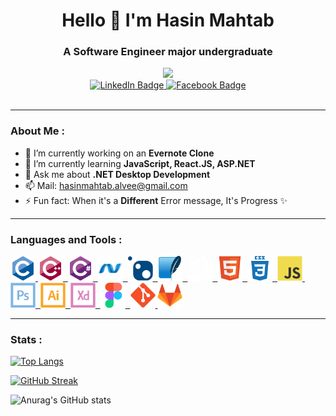 ### 
<div id="header" align="center">

  <h1>Hello 👋 I'm Hasin Mahtab</h1>
  <h3>A Software Engineer major undergraduate</h3>
  
  <img src="https://d2xrkn56aw2rdo.cloudfront.net/icc/assets/Mobile/Loading_Blue.gif" width="100"/>
  
  <div id="badges">
  <a href="https://www.linkedin.com/in/hasin-mahtab-4b9640217/">
    <img src="https://img.shields.io/badge/LinkedIn-grey?style=for-the-badge&logo=linkedin&logoColor=blue" alt="LinkedIn Badge"/>
  </a>
  <a href="https://www.facebook.com/hasinmahtab.alvee/">
    <img src="https://img.shields.io/badge/Facebook-blue?style=for-the-badge&logo=facebook&logoColor=white" alt="Facebook Badge"/>
  </a>
</div>
  
  <img src="https://komarev.com/ghpvc/?username=hasin023&style=rounded-square&color=blue" alt=""/>
   
</div>

---

###  About Me :

- 🔭 I’m currently working on an **Evernote Clone**
- 🌱 I’m currently learning **JavaScript, React.JS, ASP.NET**
- 💬 Ask me about **.NET Desktop Development**
- 📫 Mail: hasinmahtab.alvee@gmail.com
- ⚡ Fun fact: When it's a **Different** Error message, It's Progress ✨

---

###  Languages and Tools :

<div>
  <a href="https://www.javatpoint.com/c-programming-language-tutorial">
  <img src="https://github.com/hasin023/DevIcons/blob/main/icons/c/c-original.svg" title="C" alt="C" width="40" height="40"/>
  </a>
  <a href="https://www.w3schools.com/cpp/cpp_intro.asp">
  <img src="https://github.com/hasin023/DevIcons/blob/main/icons/cplusplus/cplusplus-original.svg" title="C++" alt="C++" width="40" height="40"/>&nbsp;
  </a>
  <a href="https://learn.microsoft.com/en-us/dotnet/csharp/">
  <img src="https://github.com/hasin023/DevIcons/blob/main/icons/csharp/csharp-original.svg" title="C#" alt="C#" width="40" height="40"/>&nbsp;
  </a>
  <a href="https://dotnet.microsoft.com/en-us/">
  <img src="https://github.com/hasin023/DevIcons/blob/main/icons/dot-net/dot-net-original.svg" title=".NET" alt=".NET" width="40" height="40"/>&nbsp;
  </a>
  <a href="https://www.nuget.org/">
  <img src="https://github.com/hasin023/DevIcons/blob/main/icons/nuget/nuget-original.svg" title="NuGet" alt="NuGet" width="40" height="40"/>&nbsp;
  </a>
  <a href="https://sqlite.org/index.html">
  <img src="https://github.com/hasin023/DevIcons/blob/main/icons/sqlite/sqlite-original.svg" title="SQLite"  alt="SQLite" width="40" height="40"/>&nbsp;
  </a>
  <a href="https://www.latex-project.org/">
  <img src="https://github.com/hasin023/DevIcons/blob/main/icons/latex/latex_white.svg" title="LaTex" alt="LaTex" width="40" height="40"/>&nbsp;
  </a>
  <a href="https://html.com/html5/">
  <img src="https://github.com/hasin023/DevIcons/blob/main/icons/html5/html5-original.svg" title="HTML5" alt="HTML" width="40" height="40"/>&nbsp;
  </a>
  <a href="https://www.w3schools.com/css/">
  <img src="https://github.com/hasin023/DevIcons/blob/main/icons/css3/css3-plain-wordmark.svg"  title="CSS3" alt="CSS" width="40" height="40"/>&nbsp;
  </a>
  <a href="https://developer.mozilla.org/en-US/docs/Web/JavaScript">
  <img src="https://github.com/hasin023/DevIcons/blob/main/icons/javascript/javascript-original.svg" title="JavaScript" alt="JavaScript" width="40" height="40"/>&nbsp;
  </a>
  <a href="https://www.adobe.com/products/photoshop.html">
  <img src="https://github.com/hasin023/DevIcons/blob/main/icons/photoshop/photoshop-line.svg" title="Photoshop" alt="Photoshop" width="40" height="40"/>&nbsp;
  </a>
  <a href="https://www.adobe.com/products/illustrator.html">
  <img src="https://github.com/hasin023/DevIcons/blob/main/icons/illustrator/illustrator-line.svg" title="Illustrator" alt="Illustrator" width="40" height="40"/>&nbsp;
  </a>
  <a href="https://helpx.adobe.com/support/xd.html">
  <img src="https://github.com/hasin023/DevIcons/blob/main/icons/xd/xd-line.svg" title="XD"  alt="XD" width="40" height="40"/>&nbsp;
  </a>
  <a href="https://www.figma.com/ui-design-tool/">
  <img src="https://github.com/hasin023/DevIcons/blob/main/icons/figma/figma-original.svg" title="Figma" alt="Figma " width="40" height="40"/>&nbsp;
  </a>
  <a href="https://git-scm.com/">
  <img src="https://github.com/hasin023/DevIcons/blob/main/icons/git/git-original.svg" title="Git" **alt="Git" width="40" height="40"/>
  </a>
  <a href="https://about.gitlab.com/">
  <img src="https://github.com/hasin023/DevIcons/blob/main/icons/gitlab/gitlab-original.svg" title="GitLab" **alt="GitLab" width="40" height="40"/>
  </a>
</div>


---

###  Stats :
[![Top Langs](https://github-readme-stats.vercel.app/api/top-langs/?username=hasin023&layout=compact&theme=dark&hide_border=true)](https://github.com/anuraghazra/github-readme-stats)

[![GitHub Streak](https://github-readme-streak-stats.herokuapp.com?user=hasin023&theme=dark&hide_border=true)](https://git.io/streak-stats)

![Anurag's GitHub stats](https://github-readme-stats.vercel.app/api?username=hasin023&show_icons=true&theme=dark&hide_border=true)


